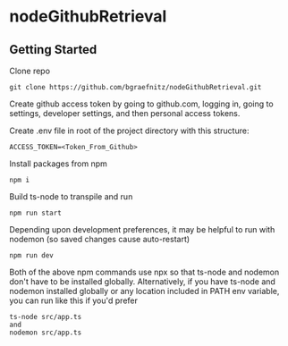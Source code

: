 # nodeGithubRetrieval

## Getting Started

Clone repo
``` 
git clone https://github.com/bgraefnitz/nodeGithubRetrieval.git
```

Create github access token by going to github.com, logging in, going to settings, developer settings, and then personal access tokens.

Create .env file in root of the project directory with this structure:
``` 
ACCESS_TOKEN=<Token_From_Github>
```

Install packages from npm
``` 
npm i
```

Build ts-node to transpile and run
``` 
npm run start
```

Depending upon development preferences, it may be helpful to run with nodemon (so saved changes cause auto-restart)
``` 
npm run dev
```

Both of the above npm commands use npx so that ts-node and nodemon don't have to be installed globally. Alternatively, if you have ts-node and nodemon installed globally or any location included in PATH env variable, you can run like this if you'd prefer
``` 
ts-node src/app.ts
and
nodemon src/app.ts
```
